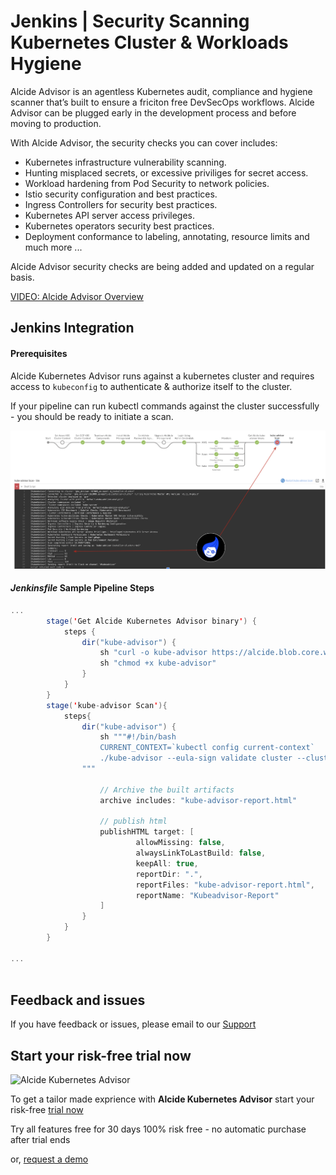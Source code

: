 # Jenkins | Security Scanning Kubernetes Cluster & Workloads Hygiene

Alcide Advisor is an agentless Kubernetes audit, compliance and hygiene scanner that’s built to ensure a friciton free DevSecOps workflows. Alcide Advisor can be plugged early in the development process and before moving to production.

With Alcide Advisor, the security checks you can cover includes:

- Kubernetes infrastructure vulnerability scanning.
- Hunting misplaced secrets, or excessive priviliges for secret access.
- Workload hardening from Pod Security to network policies.
- Istio security configuration and best practices.
- Ingress Controllers for security best practices.
- Kubernetes API server access privileges.
- Kubernetes operators security best practices.
- Deployment conformance to labeling, annotating, resource limits and much more ...

Alcide Advisor security checks are being added and updated on a regular basis.

[VIDEO: Alcide Advisor Overview](https://youtu.be/UXNPMzCtG84)

## Jenkins Integration

#### Prerequisites 

Alcide Kubernetes Advisor runs against a kubernetes cluster and requires access to `kubeconfig`
to authenticate & authorize itself to the cluster.

If your pipeline can run kubectl commands against the cluster successfully - you should be ready to initiate a scan.

![Jenkins Pipeline Example](jenkins-pipeline-example.png "Jenkins Pipeline Example")

#### *Jenkinsfile* Sample Pipeline Steps

```scala
...
        stage('Get Alcide Kubernetes Advisor binary') {
            steps {
                dir("kube-advisor") {
                    sh "curl -o kube-advisor https://alcide.blob.core.windows.net/generic/stable/linux/advisor"
                    sh "chmod +x kube-advisor"
                }
            }
        }
        stage('kube-advisor Scan'){
            steps{
                dir("kube-advisor") {
                    sh """#!/bin/bash
                    CURRENT_CONTEXT=`kubectl config current-context`
                    ./kube-advisor --eula-sign validate cluster --cluster-context \$CURRENT_CONTEXT --namespace-include="*" --outfile kube-advisor-report.html
                """

                    // Archive the built artifacts
                    archive includes: "kube-advisor-report.html"

                    // publish html
                    publishHTML target: [
                            allowMissing: false,
                            alwaysLinkToLastBuild: false,
                            keepAll: true,
                            reportDir: ".",
                            reportFiles: "kube-advisor-report.html",
                            reportName: "Kubeadvisor-Report"
                    ]
                }
            }
        }

...
        
```

## Feedback and issues

If you have feedback or issues, please email to our [Support](mailto:support@alcide.io)

## Start your risk-free trial now

![Alcide Kubernetes Advisor](https://d2908q01vomqb2.cloudfront.net/77de68daecd823babbb58edb1c8e14d7106e83bb/2019/06/19/Alcide-Advisor-Amazon-EKS-1.png "Alcide Kubernetes Advisor")

To get a tailor made exprience with **Alcide Kubernetes Advisor** start your risk-free [trial now](https://www.alcide.io/advisor-free-trial/)

Try all features free for 30 days
100% risk free - no automatic purchase after trial ends

or, [request a demo](https://get.alcide.io/request-demo)
